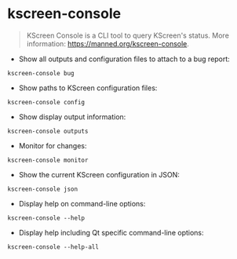 # kscreen-console

> KScreen Console is a CLI tool to query KScreen's status.
> More information: <https://manned.org/kscreen-console>.

- Show all outputs and configuration files to attach to a bug report:

`kscreen-console bug`

- Show paths to KScreen configuration files:

`kscreen-console config`

- Show display output information:

`kscreen-console outputs`

- Monitor for changes:

`kscreen-console monitor`

- Show the current KScreen configuration in JSON:

`kscreen-console json`

- Display help on command-line options:

`kscreen-console --help`

- Display help including Qt specific command-line options:

`kscreen-console --help-all`
